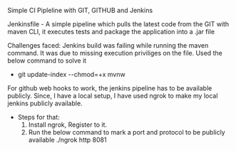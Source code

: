 Simple CI Pipleline with GIT, GITHUB and Jenkins

Jenkinsfile - A simple pipeline which pulls the latest code from the GIT
              with maven CLI, it executes tests and package the application into a .jar file

Challenges faced:
Jenkins build was failing while running the maven command. It was due to missing execution priviliges on the file. Used the below command to solve it
  -  git update-index --chmod=+x mvnw


For github web hooks to work, the jenkins pipeline has to be available publicly. Since, I have a local setup, I have used ngrok to make my local jenkins publicly available.
  - Steps for that:
      1. Install ngrok, Register to it.
      2. Run the below command to mark a port and protocol to be publicly available
      ./ngrok http 8081
